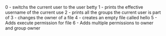 0 - switchs the current user to the user betty
1 - prints the effective username of the current use
2 - prints all the groups the current user is part of
3 - changes the owner of a file
4 - creates an empty file called hello
5 - Adds execute permission for file
6 - Adds multiple permissions to owner and group owner
